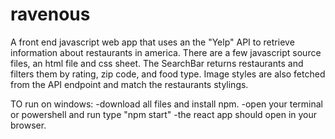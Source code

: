 # ravenous
A front end javascript web app that uses an the "Yelp" API to retrieve information about restaurants in america. 
There are a few javascript source files, an html file and css sheet.
The SearchBar returns restaurants and filters them by rating, zip code, and food type.
Image styles are also fetched from the API endpoint and match the restaurants stylings.

TO run on windows:
-download all files and install npm.
-open your terminal or powershell and run type "npm start"
-the react app should open in your browser.
